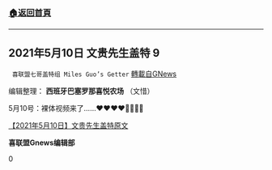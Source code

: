 ###  [:house:返回首頁](https://github.com/ourhimalayas/txt)
---

## 2021年5月10日 文贵先生盖特 9
` 喜联盟七哥盖特组 Miles Guo’s Getter` [轉載自GNews](https://gnews.org/zh-hans/1233306/)

编辑整理： **西班牙巴塞罗那喜悦农场** （文惜）

5月10号：裸体视频来了……❤️❤️❤️❤️🙈🙈🙈🙈

[【2021年5月10日】文贵先生盖特原文](https://gtv.org/getter/6099b20a37f7f73984ca423c)

**喜联盟Gnews编辑部**

0
